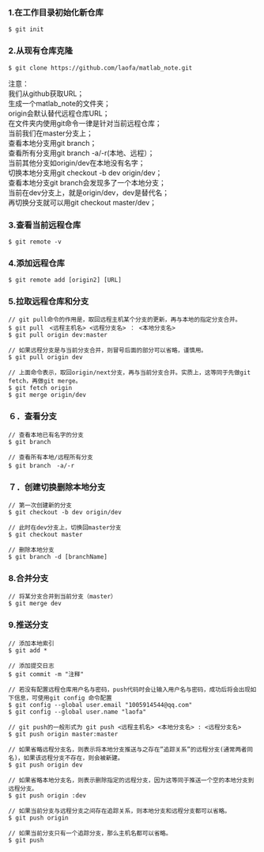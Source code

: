 ### 1.在工作目录初始化新仓库
```
$ git init
```

### 2.从现有仓库克隆
```
$ git clone https://github.com/laofa/matlab_note.git
```
注意：  
我们从github获取URL；  
生成一个matlab_note的文件夹；  
origin会默认替代远程仓库URL；  
在文件夹内使用git命令一律是针对当前远程仓库；  
当前我们在master分支上；  
查看本地分支用git branch；  
查看所有分支用git branch -a/-r(本地、远程）；  
当前其他分支如origin/dev在本地没有名字；  
切换本地分支用git checkout -b dev origin/dev；  
查看本地分支git branch会发现多了一个本地分支；  
当前在dev分支上，就是origin/dev，dev是替代名；  
再切换分支就可以用git checkout master/dev；  

### 3.查看当前远程仓库
```
$ git remote -v
```

### 4.添加远程仓库
```
$ git remote add [origin2] [URL]
```

### 5.拉取远程仓库和分支
```
// git pull命令的作用是，取回远程主机某个分支的更新，再与本地的指定分支合并。  
$ git pull　<远程主机名> <远程分支名> ： <本地分支名>  
$ git pull origin dev:master

// 如果远程分支是与当前分支合并，则冒号后面的部分可以省略，谨慎用。  
$ git pull origin dev

// 上面命令表示，取回origin/next分支，再与当前分支合并。实质上，这等同于先做git fetch，再做git merge。  
$ git fetch origin
$ git merge origin/dev
```

### ６．查看分支
```
// 查看本地已有名字的分支
$ git branch

// 查看所有本地/远程所有分支
$ git branch　-a/-r
```
### ７．创建切换删除本地分支
```
// 第一次创建新的分支
$ git checkout -b dev origin/dev

// 此时在dev分支上，切换回master分支
$ git checkout master

// 删除本地分支
$ git branch -d [branchName]
```

### 8.合并分支
```
// 将某分支合并到当前分支（master）
$ git merge dev
```

### 9.推送分支
```
// 添加本地索引
$ git add *

// 添加提交日志 
$ git commit -m "注释" 

// 若没有配置远程仓库用户名与密码，push代码时会让输入用户名与密码，成功后将会出现如下信息，可使用git config 命令配置
$ git config --global user.email "1005914544@qq.com"
$ git config --global user.name "laofa"

// git push的一般形式为 git push <远程主机名> <本地分支名> : <远程分支名> 
$ git push origin master:master

// 如果省略远程分支名，则表示将本地分支推送与之存在”追踪关系”的远程分支(通常两者同名)，如果该远程分支不存在，则会被新建。
$ git push origin dev

// 如果省略本地分支名，则表示删除指定的远程分支，因为这等同于推送一个空的本地分支到远程分支。
$ git push origin :dev

// 如果当前分支与远程分支之间存在追踪关系，则本地分支和远程分支都可以省略。
$ git push origin

// 如果当前分支只有一个追踪分支，那么主机名都可以省略。
$ git push
```


